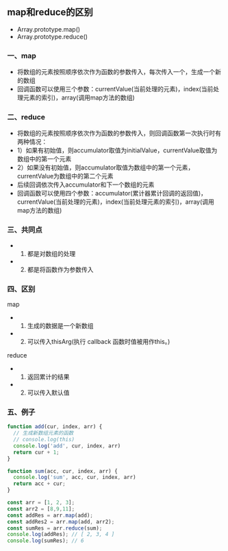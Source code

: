 ## map和reduce的区别

- Array.prototype.map()
- Array.prototype.reduce()

### 一、map

- 将数组的元素按照顺序依次作为函数的参数传入，每次传入一个，生成一个新的数组
- 回调函数可以使用三个参数：currentValue(当前处理的元素)，index(当前处理元素的索引)，array(调用map方法的数组)


### 二、reduce
- 将数组的元素按照顺序依次作为函数的参数传入，则回调函数第一次执行时有两种情况：
- 1）如果有初始值，则accumulator取值为initialValue，currentValue取值为数组中的第一个元素
- 2）如果没有初始值，则accumulator取值为数组中的第一个元素，currentValue为数组中的第二个元素
- 后续回调依次传入accumulator和下一个数组的元素
- 回调函数可以使用四个参数：accumulator(累计器累计回调的返回值)，currentValue(当前处理的元素)，index(当前处理元素的索引)，array(调用map方法的数组)



### 三、共同点

- 1. 都是对数组的处理
- 2. 都是将函数作为参数传入


### 四、区别

map
- 1. 生成的数据是一个新数组
- 2. 可以传入thisArg(执行 callback 函数时值被用作this。)

reduce
- 1. 返回累计的结果
- 2. 可以传入默认值


### 五、例子

```js
function add(cur, index, arr) {
  // 生成新数组元素的函数
  // console.log(this)
  console.log('add', cur, index, arr)
  return cur + 1;
}

function sum(acc, cur, index, arr) {
  console.log('sum', acc, cur, index, arr)
  return acc + cur;
}

const arr = [1, 2, 3];
const arr2 = [8,9,11];
const addRes = arr.map(add);
const addRes2 = arr.map(add, arr2);
const sumRes = arr.reduce(sum);
console.log(addRes); // [ 2, 3, 4 ]
console.log(sumRes); // 6
```
